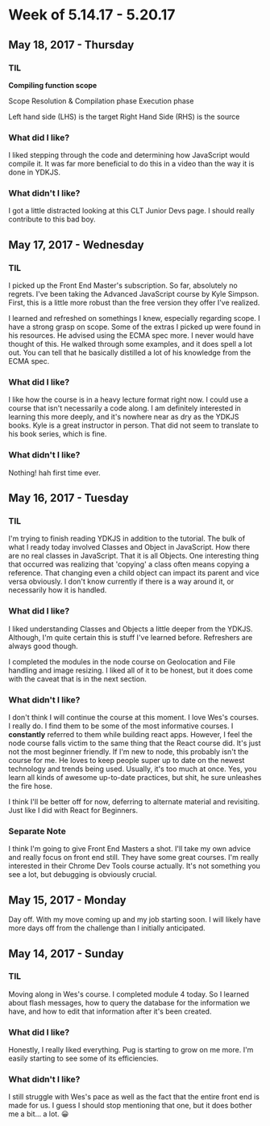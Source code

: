 # Week of 5.14.17 - 5.20.17

## May 18, 2017 - Thursday

### TIL

__Compiling function scope__

Scope Resolution & Compilation phase
Execution phase

Left hand side (LHS) is the target 
Right Hand Side (RHS) is the source

### What did I like?

I liked stepping through the code and determining how JavaScript would compile it. It was far more beneficial to do this in a video than the way it is done in YDKJS.

### What didn't I like?

I got a little distracted looking at this CLT Junior Devs page. I should really contribute to this bad boy.

## May 17, 2017 - Wednesday

### TIL

I picked up the Front End Master's subscription. So far, absolutely no regrets. I've been taking the Advanced JavaScript course by Kyle Simpson. First, this is a little more robust than the free version they offer I've realized. 

I learned and refreshed on somethings I knew, especially regarding scope. I have a strong grasp on scope. Some of the extras I picked up were found in his resources. He advised using the ECMA spec more. I never would have thought of this. He walked through some examples, and it does spell a lot out. You can tell that he basically distilled a lot of his knowledge from the ECMA spec. 

### What did I like?

I like how the course is in a heavy lecture format right now. I could use a course that isn't necessarily a code along. I am definitely interested in learning this more deeply, and it's nowhere near as dry as the YDKJS books. Kyle is a great instructor in person. That did not seem to translate to his book series, which is fine.

### What didn't I like?

Nothing! hah first time ever.

## May 16, 2017 - Tuesday

### TIL

I'm trying to finish reading YDKJS in addition to the tutorial. The bulk of what I ready today involved Classes and Object in JavaScript. How there are no real classes in JavaScript. That it is all Objects. One interesting thing that occurred was realizing that 'copying' a class often means copying a reference. That changing even a child object can impact its parent and vice versa obviously. I don't know currently if there is a way around it, or necessarily how it is handled.

### What did I like?

I liked understanding Classes and Objects a little deeper from the YDKJS. Although, I'm quite certain this is stuff I've learned before. Refreshers are always good though.

I completed the modules in the node course on Geolocation and File handling and image resizing. I liked all of it to be honest, but it does come with the caveat that is in the next section.

### What didn't I like?

I don't think I will continue the course at this moment. I love Wes's courses. I really do. I find them to be some of the most informative courses. I __constantly__ referred to them while building react apps. However, I feel the node course falls victim to the same thing that the React course did. It's just not the most beginner friendly. If I'm new to node, this probably isn't the course for me. He loves to keep people super up to date on the newest technology and trends being used. Usually, it's too much at once. Yes, you learn all kinds of awesome up-to-date practices, but shit, he sure unleashes the fire hose. 

I think I'll be better off for now, deferring to alternate material and revisiting. Just like I did with React for Beginners. 

### Separate Note

I think I'm going to give Front End Masters a shot. I'll take my own advice and really focus on front end still. They have some great courses. I'm really interested in their Chrome Dev Tools course actually. It's not something you see a lot, but debugging is obviously crucial.

## May 15, 2017 - Monday

Day off. With my move coming up and my job starting soon. I will likely have more days off from the challenge than I initially anticipated.

## May 14, 2017 - Sunday

### TIL

Moving along in Wes's course. I completed module 4 today. So I learned about flash messages, how to query the database for the information we have, and how to edit that information after it's been created.

### What did I like?

Honestly, I really liked everything. Pug is starting to grow on me more. I'm easily starting to see some of its efficiencies.

### What didn't I like?

I still struggle with Wes's pace as well as the fact that the entire front end is made for us. I guess I should stop mentioning that one, but it does bother me a bit... a lot. 😀